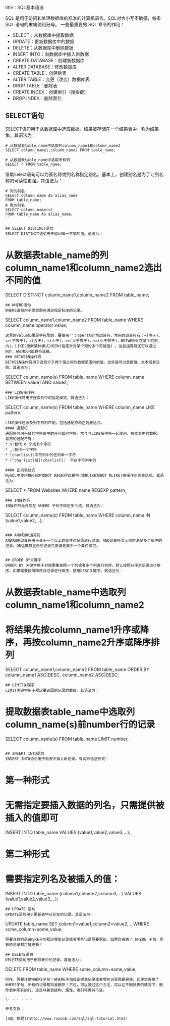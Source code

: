 title：SQL基本语法

SQL 是用于访问和处理数据库的标准的计算机语言。SQL对大小写不敏感，每条SQL 语句的末端使用分号。
一些最重要的 SQL 命令的作用：
* SELECT：从数据库中提取数据
* UPDATE：更新数据库中的数据
* DELETE：从数据库中删除数据
* INSERT INTO：向数据库中插入新数据
* CREATE DATABASE：创建新数据库
* ALTER DATABASE：修改数据库
* CREATE TABLE：创建新表
* ALTER TABLE：变更（改变）数据库表
* DROP TABLE：删除表
* CREATE INDEX：创建索引（搜索键）
* DROP INDEX：删除索引

## SELECT语句
SELECT语句用于从数据库中选取数据。结果被存储在一个结果表中，称为结果集。其语法为：
```
# 从数据表table_name中选取列column_name1和column_name2
SELECT column_name1,column_name2 FROM table_name;

# 从数据表table_name中选取所有列
SELECT * FROM table_name;

```
借助select语句可以为表名称或列名称指定别名。基本上，创建别名是为了让列名称的可读性更强。其语法为：

```
# 列的别名
SELECT column_name AS alias_name
FROM table_name;
# 表的别名
SELECT column_name(s)
FROM table_name AS alias_name;
``

## SELECT DISTINCT语句
SELECT DISTINCT语句用于返回唯一不同的值。语法为：

```
# 从数据表table_name的列column_name1和column_name2选出不同的值
SELECT DISTINCT column_name1,column_name2
FROM table_name;
```
## WHERE语句
WHERE语句用于提取那些满足指定标准的记录。

```
SELECT column_name1,column_name2
FROM table_name
WHERE column_name operator value;
```
这里的value如果是字符型的，要使用''；operator为运算符，常用的运算符有：=(等于)，<>(不等于)，>(大于)，<(小于)，>=(大于等于)，<=(小于等于)，BETWEEN(在某个范围内)，LIKE(搜索某种模式)和IN(指定针对某个列的多个可能值) 。这些运算符还可以通过NOT，AND和OR运算符连接。
### BETWEEN操作符
BETWEEN操作符用于选取介于两个值之间的数据范围内的值。这些值可以是数值、文本或者日期。其语法为：
```
SELECT column_name(s)
FROM table_name
WHERE column_name BETWEEN value1 AND value2;
```
### LIKE操作符
LIKE操作符用于搜索列中的指定模式。其语法为：

```
SELECT column_name(s)
FROM table_name
WHERE column_name LIKE pattern;
```
LIKE操作还涉及到字符的匹配，包括通配符和正则表达式。
#### 通配符
通配符可用于替代字符串中的任何其他字符。常与与LIKE操作符一起使用，搜索表中的数据。常用的通配符有：
* %:替代 0 个或多个字符
* _:替代一个字符
* [charlist]:字符列中的任何单一字符
* [^charlist]或[!charlist]:	不在字符列中的

#### 正则表达式
MySQL中使用REGEXP或NOT REGEXP运算符(或RLIKE和NOT RLIKE)来操作正则表达式。其语法为：

```
SELECT * FROM Websites
WHERE name REGEXP pattern;
```
### IN操作符
IN操作符允许您在 WHERE 子句中规定多个值。其语法为：

```
SELECT column_name(s)
FROM table_name
WHERE column_name IN (value1,value2,...);
```

### AND和OR运算符
AND和OR运算符用于基于一个以上的条件对记录进行过滤。AND运算符显示同时满足多个条件的记录。OR运算符显示的记录只要满足其中一个条件即可。


## ORDER BY关键字
ORDER BY 关键字用于对结果集按照一个列或者多个列进行排序。默认按照升序对记录进行排序。如果需要按照降序对记录进行排序，使用DESC关键字。其语法为：

```
# 从数据表table_name中选取列column_name1和column_name2
# 将结果先按column_name1升序或降序，再按column_name2升序或降序排列
SELECT column_name1,column_name2
FROM table_name
ORDER BY column_name1 ASC|DESC, column_name2 ASC|DESC;
```
## LIMIT关键字
LIMIT关键字用于规定要返回的记录的数目。其语法为：

```
# 提取数据表table_name中选取列column_name(s)前number行的记录
SELECT column_name(s)
FROM table_name
LIMIT number;
```

## INSERT INTO语句
INSERT INTO语句用于向表中插入新记录。有两种语法形式：

```
# 第一种形式
# 无需指定要插入数据的列名，只需提供被插入的值即可
INSERT INTO table_name
VALUES (value1,value2,value3,...);

# 第二种形式
# 需要指定列名及被插入的值：
INSERT INTO table_name (column1,column2,column3,...)
VALUES (value1,value2,value3,...);
```
## UPDATE 语句
UPDATE语句用于更新表中已存在的记录。其语法为：
```
UPDATE table_name
SET column1=value1,column2=value2,...
WHERE some_column=some_value;
```
需要注意的是WHERE子句规定哪条记录或者哪些记录需要更新。如果您省略了 WHERE 子句，所有的记录都将被更新！

## DELETE语句
DELETE语句用于删除表中的记录。其语法为：
```
DELETE FROM table_name
WHERE some_column=some_value;
```
同样，需要注意WHERE子句！WHERE子句规定哪条记录或者哪些记录需要删除。如果您省略了 WHERE子句，所有的记录都将被删除！不过，可以通过这个方法，可以在不删除表的情况下，删除表中所有的行。这意味着表结构、属性、索引将保持不变。

\- - - - - -

参考文章：

[SQL 教程](http://www.runoob.com/sql/sql-tutorial.html)